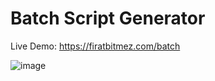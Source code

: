 # Batch Script Generator

Live Demo:    https://firatbitmez.com/batch




![image](https://github.com/firatkaanbitmez/BatchScriptGenerator/assets/74864221/b782ada4-5d25-4e5e-8ea5-67be3f86f810)

